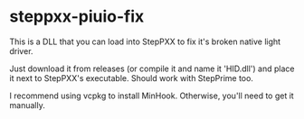 # steppxx-piuio-fix

This is a DLL that you can load into StepPXX to fix it's broken native light driver.

Just download it from releases (or compile it and name it 'HID.dll') and place it next to StepPXX's executable. Should work with StepPrime too.

I recommend using vcpkg to install MinHook. Otherwise, you'll need to get it manually.
